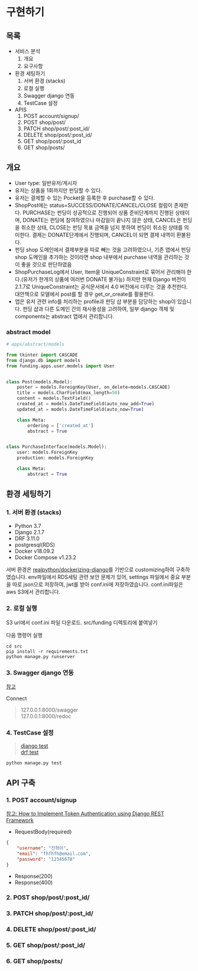 # 구현하기

## 목록

* 서비스 분석
  1. 개요
  2. 요구사항
* 환경 세팅하기
  1. 서버 환경 (stacks)
  2. 로컬 실행
  3. Swagger django 연동
  4. TestCase 설정
* APIS
  1. POST account/signup/
  2. POST shop/post/
  3. PATCH shop/post/:post_id/
  4. DELETE shop/post/:post_id/
  5. GET shop/post/:post_id
  6. GET shop/posts/

## 개요

* User type: 일반유저/게시자
* 유저는 상품을 1회까지만 펀딩할 수 있다.
* 유저는 결제할 수 있는 Pocket을 등록한 후 purchase할 수 있다.
* ShopPost에는 status=SUCCESS/DONATE/CANCEL/CLOSE 컬럼이 존재한다. PURCHASE는 펀딩이 성공적으로 진행되어 상품 준비단계까지 진행된 상태이며, DONATE는 펀딩에 참여하였으나 마감일이 끝나지 않은 상태, CANCEL은 펀딩을 취소한 상태, CLOSE는 펀딩 목표 금액을 넘지 못하여 펀딩이 취소된 상태를 의미한다. 결제는 DONATE단계에서 진행되며, CANCEL이 되면 결제 내역이 환불된다.
* 펀딩 shop 도메인에서 결제부분을 따로 빼는 것을 고려하였으나, 기존 앱에서 펀딩 shop 도메인을 추가하는 것이라면 shop 내부에서 purchase 내역을 관리하는 것이 좋을 것으로 판단하였음
* ShopPurchaseLog에서 User, Item을 UniqueConstraint로 묶어서 관리해야 한다.(유저가 한개의 상품에 여러번 DONATE 불가능) 하지만 현재 Django 버전이 2.1.7로 UniqueConstraint는 공식문서에서 4.0 버전에서 다루는 것을 추천한다. 대안책으로 모델에서 post를 할 경우 get_or_create를 활용한다.
* 앱은 유저 관련 info를 처리하는 profile과 펀딩 샵 부분을 담당하는 shop이 있습니다. 펀딩 샵과 다른 도메인 간의 재사용성을 고려하여, 일부 django 객체 및 components는 abstract 앱에서 관리합니다.

### abstract model

```python
# apps/abstract/models

from tkinter import CASCADE
from django.db import models
from funding.apps.user.models import User


class Post(models.Model):
    poster = models.ForeignKey(User, on_delete=models.CASCADE)
    title = models.CharField(max_length=50)
    content = models.TextField()
    created_at = models.DateTimeField(auto_now_add=True)
    updated_at = models.DateTimeField(auto_now=True)

    class Meta:
        ordering = ['created_at']
        abstract = True


class PurchaseInterface(models.Model):
    user: models.ForeignKey
    production: models.ForeignKey

    class Meta:
        abstract = True

```

## 환경 세팅하기

### 1. 서버 환경 (stacks)

* Python 3.7
* Django 2.1.7
* DRF 3.11.0
* postgresql(RDS)
* Docker v18.09.2
* Docker Compose v1.23.2

서버 환경은 [realpython/dockerizing-django](https://github.com/realpython/dockerizing-django)를 기반으로 customizing하여 구축하였습니다.
env파일에서 RDS세팅 관련 보안 문제가 있어, settings 파일에서 중요 부분을 따로 json으로 저장하여, jwt를 받아 conf.ini에 저장하였습니다.
conf.ini파일은 aws S3에서 관리합니다.

### 2. 로컬 실행

S3 url에서 conf.ini 파일 다운로드. src/funding 디렉토리에 붙여넣기

다음 명령어 실행

``` shell
cd src
pip install -r requirements.txt
python manage.py runserver
```

### 3. Swagger django 연동

[참고](https://github.com/axnsan12/drf-yasg)

Connect

> 127.0.0.1:8000/swagger\
> 127.0.0.1:8000/redoc

### 4. TestCase 설정

> [django test](https://docs.djangoproject.com/en/4.0/topics/testing/overview/)\
> [drf test](https://www.django-rest-framework.org/api-guide/testing/)

```python manage.py test```

## API 구축

### 1. POST account/signup

[참고: How to Implement Token Authentication using Django REST Framework](https://simpleisbetterthancomplex.com/tutorial/2018/11/22/how-to-implement-token-authentication-using-django-rest-framework.html)

* RequestBody(required)

```json
{
    "username": "진혁이",
    "email": "fhfhfh@email.com",
    "password": "12345678"
}
```

* Response(200)
* Response(400)

### 2. POST shop/post/:post_id/

### 3. PATCH shop/post/:post_id/

### 4. DELETE shop/post/:post_id/

### 5. GET shop/post/:post_id/

### 6. GET shop/posts/
